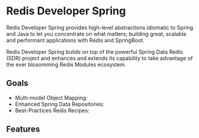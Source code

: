 # Redis Developer Spring

Redis Developer Spring provides high-level abstractions idiomatic to Spring and Java to
let you concentrate on what matters; building great, scalable and performant applications with Redis and SpringBoot.

Redis Developer Spring builds on top of the powerful Spring Data Redis (SDR) project and enhances
and extends its capability to take advantage of the ever blosomming Redis Modules ecosystem.

## Goals

* Multi-model Object Mapping:
* Enhanced Spring Data Repositories:
* Best-Practices Redis Recipes:

## Features